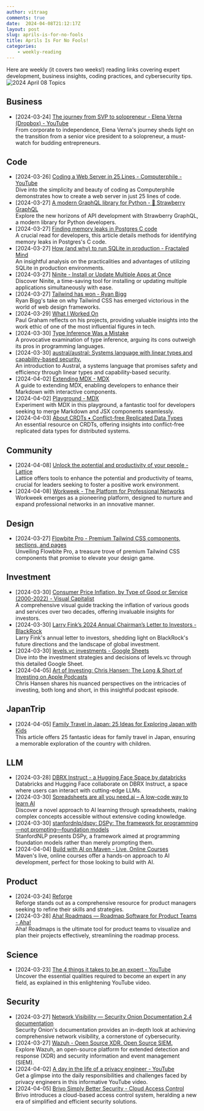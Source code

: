 ```yaml
---
author: vitraag
comments: true
date:  2024-04-08T21:12:17Z
layout: post
slug: aprils-is-for-no-fools
title: Aprils Is For No Fools!
categories: 
    - weekly-reading
---
```

Here are weekly (it covers two weeks!) reading links covering expert development, business insights, coding practices, and cybersecurity tips. 
![2024 April 08 Topics](https://images.unsplash.com/photo-1586709599895-27392e1a0a7a?q=80&w=2946&auto=format&fit=crop&ixlib=rb-4.0.3&ixid=M3wxMjA3fDB8MHxwaG90by1wYWdlfHx8fGVufDB8fHx8fA%3D%3D) 

## Business
- [2024-03-24] [The journey from SVP to solopreneur - Elena Verna (Dropbox) - YouTube](https://www.youtube.com/watch?v=tCvcBOnm6q8)  
  From corporate to independence, Elena Verna's journey sheds light on the transition from a senior vice president to a solopreneur, a must-watch for budding entrepreneurs.

## Code
- [2024-03-26] [Coding a Web Server in 25 Lines - Computerphile - YouTube](https://www.youtube.com/watch?v=7GBlCinu9yg)  
  Dive into the simplicity and beauty of coding as Computerphile demonstrates how to create a web server in just 25 lines of code.
- [2024-03-27] [A modern GraphQL library for Python - 🍓 Strawberry GraphQL](https://strawberry.rocks/?utm_source=substack&utm_medium=email)  
  Explore the new horizons of API development with Strawberry GraphQL, a modern library for Python developers.
- [2024-03-27] [Finding memory leaks in Postgres C code](https://www.enterprisedb.com/blog/finding-memory-leaks-postgres-c-code)  
  A crucial read for developers, this article details methods for identifying memory leaks in Postgres's C code.
- [2024-03-27] [How (and why) to run SQLite in production - Fractaled Mind](https://fractaledmind.github.io/2023/12/23/rubyconftw/?utm_source=tldrwebdev)  
  An insightful analysis on the practicalities and advantages of utilizing SQLite in production environments.
- [2024-03-27] [Ninite - Install or Update Multiple Apps at Once](https://ninite.com/)  
  Discover Ninite, a time-saving tool for installing or updating multiple applications simultaneously with ease.
- [2024-03-27] [Tailwind has won - Ryan Bigg](https://ryanbigg.com/2024/03/tailwind-has-won)  
  Ryan Bigg's take on why Tailwind CSS has emerged victorious in the world of web design frameworks.
- [2024-03-29] [What I Worked On](https://paulgraham.com/worked.html)  
  Paul Graham reflects on his projects, providing valuable insights into the work ethic of one of the most influential figures in tech.
- [2024-03-30] [Type Inference Was a Mistake](https://borretti.me/article/type-inference-was-a-mistake)  
  A provocative examination of type inference, arguing its cons outweigh its pros in programming languages.
- [2024-03-30] [austral/austral: Systems language with linear types and capability-based security.](https://github.com/austral/austral?tab=readme-ov-file)  
  An introduction to Austral, a systems language that promises safety and efficiency through linear types and capability-based security.
- [2024-04-02] [Extending MDX - MDX](https://mdxjs.com/docs/extending-mdx/)  
  A guide to extending MDX, enabling developers to enhance their Markdown with interactive components.
- [2024-04-02] [Playground - MDX](https://mdxjs.com/playground/)  
  Experiment with MDX in this playground, a fantastic tool for developers seeking to merge Markdown and JSX components seamlessly.
- [2024-04-03] [About CRDTs • Conflict-free Replicated Data Types](https://crdt.tech/)  
  An essential resource on CRDTs, offering insights into conflict-free replicated data types for distributed systems.

## Community
- [2024-04-08] [Unlock the potential and productivity of your people - Lattice](https://lattice.com/lp/products?utm_source=google&utm_medium=paid-search&utm_campaign=NOAM_Google_Search_Brand_Core_Tier_1__OCT-Conv-Test-HR&utm_adgroup=Brand_Core_Tier_1&attribution=lattice-mktg&_bt=645279480236&_bk=lattice&_bm=p&_bn=g&_bg=149106216630&gad_source=1&gbraid=0AAAAADRQk4tS_-vVjt4sfqUo-FSGV693F&gclid=Cj0KCQjwiMmwBhDmARIsABeQ7xTRuzZMhoe7vLgU_nYvNNTnXx0qwGqqfy5aPsSJVS4NmDG_s0WhYOYaAiLEEALw_wcB)  
  Lattice offers tools to enhance the potential and productivity of teams, crucial for leaders seeking to foster a positive work environment.
- [2024-04-08] [Workweek - The Platform for Professional Networks](https://workweek.com/)  
  Workweek emerges as a pioneering platform, designed to nurture and expand professional networks in an innovative manner.

## Design
- [2024-03-27] [Flowbite Pro - Premium Tailwind CSS components, sections, and pages](https://flowbite.com/pro/#pricing)  
  Unveiling Flowbite Pro, a treasure trove of premium Tailwind CSS components that promise to elevate your design game.

## Investment
- [2024-03-30] [Consumer Price Inflation, by Type of Good or Service (2000-2022) - Visual Capitalist](https://www.visualcapitalist.com/inflation-chart-tracks-price-changes-us-goods-services/)  
  A comprehensive visual guide tracking the inflation of various goods and services over two decades, offering invaluable insights for investors.
- [2024-03-30] [Larry Fink’s 2024 Annual Chairman’s Letter to Investors - BlackRock](https://www.blackrock.com/us/individual/about-us/larry-fink-annual-chairmans-letter?cid=ppc:blk_us:chairmansletter2024:google:brand_nonprod:ol&gad_source=1&gclid=Cj0KCQjwzZmwBhD8ARIsAH4v1gUHjA0o5S9TKQXOl1ere5VS0GXw3YES01jwYzng6z28DIfwDSvvxhkaAjFVEALw_wcB&gclsrc=aw.ds)  
  Larry Fink's annual letter to investors, shedding light on BlackRock's future directions and the landscape of global investment.
- [2024-03-30] [levels.vc investments - Google Sheets](https://docs.google.com/spreadsheets/d/1Lz1yeIQCXICUMR6Ij9HtmCudK_DGZFNqGx2wMvtJHDE/edit#gid=0)  
  Dive into the investment strategies and decisions of levels.vc through this detailed Google Sheet.
- [2024-04-05] [‎Art of Investing: Chris Hansen: The Long & Short of Investing on Apple Podcasts](https://podcasts.apple.com/us/podcast/art-of-investing/id1708212587?i=1000651057705)  
  Chris Hansen shares his nuanced perspectives on the intricacies of investing, both long and short, in this insightful podcast episode.

## JapanTrip
- [2024-04-05] [Family Travel in Japan: 25 Ideas for Exploring Japan with Kids](https://boutiquejapan.com/family/)  
  This article offers 25 fantastic ideas for family travel in Japan, ensuring a memorable exploration of the country with children.

## LLM
- [2024-03-28] [DBRX Instruct - a Hugging Face Space by databricks](https://huggingface.co/spaces/databricks/dbrx-instruct)  
  Databricks and Hugging Face collaborate on DBRX Instruct, a space where users can interact with cutting-edge LLMs.
- [2024-03-30] [Spreadsheets are all you need.ai – A low-code way to learn AI](https://spreadsheets-are-all-you-need.ai/)  
  Discover a novel approach to AI learning through spreadsheets, making complex concepts accessible without extensive coding knowledge.
- [2024-03-30] [stanfordnlp/dspy: DSPy: The framework for programming—not prompting—foundation models](https://github.com/stanfordnlp/dspy)  
  StanfordNLP presents DSPy, a framework aimed at programming foundation models rather than merely prompting them.
- [2024-04-04] [Build with AI on Maven - Live, Online Courses](https://maven.com/courses/ai?utm_campaign=maven&utm_medium=social&utm_source=gagan)  
  Maven's live, online courses offer a hands-on approach to AI development, perfect for those looking to build with AI.

## Product
- [2024-03-24] [Reforge](https://www.reforge.com/)  
  Reforge stands out as a comprehensive resource for product managers seeking to refine their skills and strategies.
- [2024-03-28] [Aha! Roadmaps — Roadmap Software for Product Teams - Aha!](https://www.aha.io/roadmaps/overview)  
  Aha! Roadmaps is the ultimate tool for product teams to visualize and plan their projects effectively, streamlining the roadmap process.

## Science
- [2024-03-23] [The 4 things it takes to be an expert - YouTube](https://www.youtube.com/watch?v=5eW6Eagr9XA)  
  Uncover the essential qualities required to become an expert in any field, as explained in this enlightening YouTube video.

## Security
- [2024-03-27] [Network Visibility — Security Onion Documentation 2.4 documentation](https://docs.securityonion.net/en/2.4/network.html)  
  Security Onion's documentation provides an in-depth look at achieving comprehensive network visibility, a cornerstone of cybersecurity.
- [2024-03-27] [Wazuh - Open Source XDR. Open Source SIEM.](https://wazuh.com/)  
  Explore Wazuh, an open-source platform for extended detection and response (XDR) and security information and event management (SIEM).
- [2024-04-02] [A day in the life of a privacy engineer - YouTube](https://m.youtube.com/watch?si=-i1WJxWHQARg9TwP&v=LCvbh4ZQNPk&feature=youtu.be)  
  Get a glimpse into the daily responsibilities and challenges faced by privacy engineers in this informative YouTube video.
- [2024-04-05] [Brivo Simply Better Security - Cloud Access Control](https://www.brivo.com/)  
  Brivo introduces a cloud-based access control system, heralding a new era of simplified and efficient security solutions.
